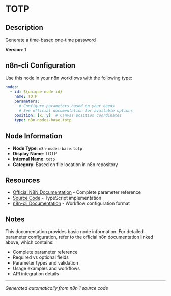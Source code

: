 # TOTP

## Description

Generate a time-based one-time password

**Version**: 1

## n8n-cli Configuration

Use this node in your n8n workflows with the following type:

```yaml
nodes:
  - id: ${unique-node-id}
    name: TOTP
    parameters:
      # Configure parameters based on your needs
      # See official documentation for available options
    position: [x, y]  # Canvas position coordinates
    type: n8n-nodes-base.totp
```

## Node Information

- **Node Type**: `n8n-nodes-base.totp`
- **Display Name**: TOTP
- **Internal Name**: `totp`
- **Category**: Based on file location in n8n repository

## Resources

- [Official N8N Documentation](https://docs.n8n.io/integrations/builtin/core-nodes/n8n-nodes-base.totp/) - Complete parameter reference
- [Source Code](https://github.com/n8n-io/n8n/blob/master/packages/nodes-base/nodes/Totp/Totp.node.ts) - TypeScript implementation
- [n8n-cli Documentation](https://github.com/edenreich/n8n-cli) - Workflow configuration format

## Notes

This documentation provides basic node information. For detailed parameter configuration, 
refer to the official n8n documentation linked above, which contains:

- Complete parameter reference
- Required vs optional fields
- Parameter types and validation
- Usage examples and workflows
- API integration details

---
*Generated automatically from n8n 1 source code*

